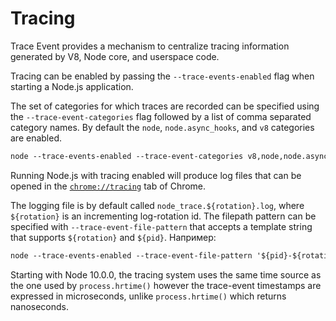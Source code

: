 # Tracing

<!--introduced_in=v7.7.0-->

Trace Event provides a mechanism to centralize tracing information generated by V8, Node core, and userspace code.

Tracing can be enabled by passing the `--trace-events-enabled` flag when starting a Node.js application.

The set of categories for which traces are recorded can be specified using the `--trace-event-categories` flag followed by a list of comma separated category names. By default the `node`, `node.async_hooks`, and `v8` categories are enabled.

```txt
node --trace-events-enabled --trace-event-categories v8,node,node.async_hooks server.js
```

Running Node.js with tracing enabled will produce log files that can be opened in the [`chrome://tracing`](https://www.chromium.org/developers/how-tos/trace-event-profiling-tool) tab of Chrome.

The logging file is by default called `node_trace.${rotation}.log`, where `${rotation}` is an incrementing log-rotation id. The filepath pattern can be specified with `--trace-event-file-pattern` that accepts a template string that supports `${rotation}` and `${pid}`. Например:

```txt
node --trace-events-enabled --trace-event-file-pattern '${pid}-${rotation}.log' server.js
```

Starting with Node 10.0.0, the tracing system uses the same time source as the one used by `process.hrtime()` however the trace-event timestamps are expressed in microseconds, unlike `process.hrtime()` which returns nanoseconds.
